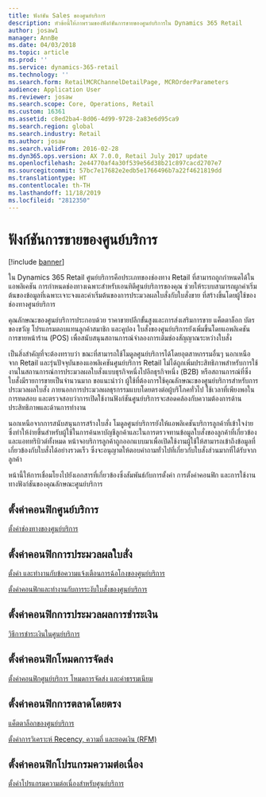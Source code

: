 ```yaml
---
title: ฟังก์ชัน Sales ของศูนย์บริการ
description: หัวข้อนี้ให้ภาพรวมของฟังก์ชันการขายของศูนย์บริการใน Dynamics 365 Retail
author: josaw1
manager: AnnBe
ms.date: 04/03/2018
ms.topic: article
ms.prod: ''
ms.service: dynamics-365-retail
ms.technology: ''
ms.search.form: RetailMCRChannelDetailPage, MCROrderParameters
audience: Application User
ms.reviewer: josaw
ms.search.scope: Core, Operations, Retail
ms.custom: 16361
ms.assetid: c8ed2ba4-8d06-4d99-9728-2a83e6d95ca9
ms.search.region: global
ms.search.industry: Retail
ms.author: josaw
ms.search.validFrom: 2016-02-28
ms.dyn365.ops.version: AX 7.0.0, Retail July 2017 update
ms.openlocfilehash: 2e44770af4a30f539e56d38b21c897cacd2707e7
ms.sourcegitcommit: 57bc7e17682e2edb5e1766496b7a22f4621819dd
ms.translationtype: HT
ms.contentlocale: th-TH
ms.lasthandoff: 11/18/2019
ms.locfileid: "2812350"
---
```

# <a name="call-center-sales-functionality"></a>ฟังก์ชันการขายของศูนย์บริการ

[!include [banner](includes/banner.md)]


ใน Dynamics 365 Retail ศูนย์บริการคือประเภทของช่องทาง Retail ที่สามารถถูกกำหนดได้ในแอพลิเคชัน การกำหนดช่องทางเฉพาะสำหรับเอนทิตีศูนย์บริการของคุณ ช่วยให้ระบบสามารถผูกค่าเริ่มต้นของข้อมูลที่เฉพาะเจาะจงและค่าเริ่มต้นของการประมวลผลใบสั่งกับใบสั่งขาย ที่สร้างขึ้นโดยผู้ใช้ของช่องทางศูนย์บริการ

คุณลักษณะของศูนย์บริการประกอบด้วย ราคาขายปลีกขั้นสูงและการส่งเสริมการขาย แค็ตตาล็อก บัตรของขวัญ โปรแกรมตอบแทนลูกค้าสมาชิก และคูปอง ใบสั่งของศูนย์บริการยังเพิ่มขึ้นโดยแอพลิเคชันการขายหน้าร้าน (POS) เพื่อสนับสนุนสถานการณ์จำลองการเติมช่องสัญญาณระหว่างใบสั่ง

เป็นสิ่งสำคัญที่จะต้องทราบว่า ขณะที่สามารถใช้โมดูลศูนย์บริการได้โดยอุตสาหกรรมอื่นๆ นอกเหนือจาก Retail และรุ่นปัจจุบันของแอพลิเคชันศูนย์บริการ Retail ไม่ได้ถูกเพิ่มประสิทธิภาพสำหรับการใช้งานในสถานการณ์การประมวลผลใบสั่งแบบธุรกิจหนึ่งไปอีกธุรกิจหนึ่ง (B2B) หรือสถานการณ์ที่ซึ่งใบสั่งมีรายการขายเป็นจำนวนมาก ขอแนะนำว่า ผู้ใช้ที่ต้องการใช้คุณลักษณะของศูนย์บริการสำหรับการประมวลผลใบสั่ง ภายนอกการประมวลผลธุรกรรมแบบโดยตรงต่อผู้บริโภคทั่วไป ใช้เวลาที่เพียงพอในการทดสอบ และตรวจสอบว่าการเปิดใช้งานฟังก์ชันศูนย์บริการจะสอดคล้องกับความต้องการด้านประสิทธิภาพและด้านการทำงาน

นอกเหนือจากการสนับสนุนการสร้างใบสั่ง โมดูลศูนย์บริการยังให้แอพลิเคชันบริการลูกค้าที่เข้าใจง่าย ซึ่งทำให้ง่ายขึ้นสำหรับผู้ใช้ในการค้นหาบัญชีลูกค้าและในการตรวจทานข้อมูลใบสั่งของลูกค้าที่เกี่ยวข้องและแอททริบิวต์ทั้งหมด หน้าจอบริการลูกค้าถูกออกแบบมาเพื่อเปิดใช้งานผู้ใช้ให้สามารถเข้าถึงข้อมูลที่เกี่ยวข้องกับใบสั่งได้อย่างรวดเร็ว ซึ่งจะอนุญาตให้ตอบคำถามทั่วไปที่เกี่ยวกับใบสั่งส่วนมากที่ได้รับจากลูกค้า

หน้านี้ให้การเชื่อมโยงไปยังเอกสารที่เกี่ยวข้องซึ่งสัมพันธ์กับการตั้งค่า การตั้งค่าคอนฟิก และการใช้งานทางฟังก์ชันของคุณลักษณะศูนย์บริการ


## <a name="configure-the-call-center"></a>ตั้งค่าคอนฟิกศูนย์บริการ

[ตั้งค่าช่องทางของศูนย์บริการ](set-up-order-processing-options.md)

## <a name="configure-order-processing"></a>ตั้งค่าคอนฟิกการประมวลผลใบสั่ง

[ตั้งค่า และทำงานกับข้อความแจ้งเตือนการฉ้อโกงของศูนย์บริการ](set-up-fraud-alerts.md)

[ตั้งค่าคอนฟิกและทำงานกับการระงับใบสั่งของศูนย์บริการ](work-with-order-holds.md)

## <a name="configure-payment-processing"></a>ตั้งค่าคอนฟิกการประมวลผลการชำระเงิน

[วิธีการชำระเงินในศูนย์บริการ](work-with-payments.md)

## <a name="configure-delivery-modes"></a>ตั้งค่าคอนฟิกโหมดการจัดส่ง

[ตั้งค่าคอนฟิกศูนย์บริการ โหมดการจัดส่ง และค่าธรรมเนียม](configure-call-center-delivery.md)

## <a name="configure-direct-marketing"></a>ตั้งค่าคอนฟิกการตลาดโดยตรง

[แค็ตตาล็อกของศูนย์บริการ](call-center-catalogs.md)

[ตั้งค่าการวิเคราะห์ Recency, ความถี่ และยอดเงิน (RFM)](set-up-rfm-analysis.md)

## <a name="configure-continuity-programs"></a>ตั้งค่าคอนฟิกโปรแกรมความต่อเนื่อง

[ตั้งค่าโปรแกรมความต่อเนื่องสำหรับศูนย์บริการ](set-up-continuity-program.md)
